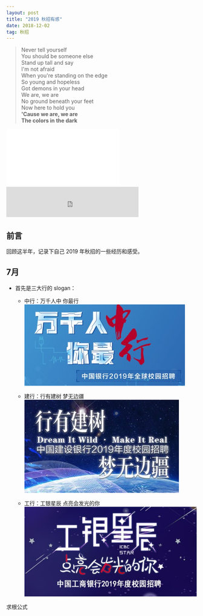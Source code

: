 ```yaml
---
layout: post
title: "2019 秋招有感"
date: 2018-12-02
tag: 秋招
--- 
```


> Never tell yourself<br>
You should be someone else<br>
Stand up tall and say<br>
I'm not afraid<br>
When you're standing on the edge<br>
So young and hopeless<br>
Got demons in your head<br>
We are, we are<br>
No ground beneath your feet<br>
Now here to hold you<br>
**'Cause we are, we are<br>
The colors in the dark**<br>

<iframe src="//player.bilibili.com/player.html?aid=8066655&cid=13258700&page=1" scrolling="no" border="0" frameborder="no" framespacing="0" allowfullscreen="true"> </iframe>

<iframe src="https://open.spotify.com/embed/track/57sk9X1fPLXRfkw74XNrmK" width="350" height="80" frameborder="0" allowtransparency="true" allow="encrypted-media"></iframe>

## 前言

回顾这半年，记录下自己 2019 年秋招的一些经历和感受。

## 7月


- 首先是三大行的 slogan：
    - 中行：万千人中 你最行
    ![](/images/posts/bank/boc.jpg)
    
    - 建行：行有建树 梦无边疆
    ![](/images/posts/bank/ccb.jpg)
    
    - 工行：工银星辰 点亮会发光的你
    ![](/images/posts/bank/icbc.jpg)
    
求根公式